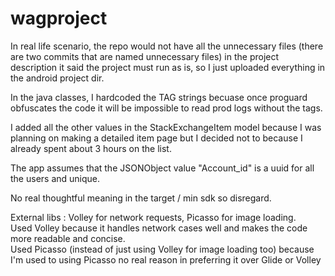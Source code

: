 # wagproject

In real life scenario, the repo would not have all the unnecessary files (there are two commits that are named unnecessary files) in the project description it said the project must run as is, so I just uploaded everything in the android project dir.  
  
In the java classes, I hardcoded the TAG strings becuase once proguard obfuscates the code it will be impossible to read prod logs without the tags.  
  
I added all the other values in the StackExchangeItem model because I was planning on making a detailed item page but I decided not to because I already spent about 3 hours on the list.  
  
The app assumes that the JSONObject value "Account_id" is a uuid for all the users and unique.  
  
No real thoughtful meaning in the target / min sdk so disregard.  
  
External libs : Volley for network requests, Picasso for image loading.   
Used Volley because it handles network cases well and makes the code more readable and concise.  
Used Picasso (instead of just using Volley for image loading too) because I'm used to using Picasso no real reason in preferring it over Glide or Volley


